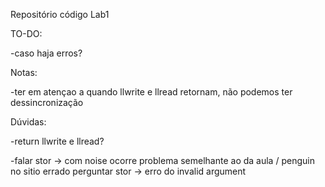 Repositório código Lab1

TO-DO:
 
  -caso haja erros?

Notas:
  
  -ter em atençao a quando llwrite e llread retornam, não podemos ter dessincronização
  
Dúvidas:

  -return llwrite e llread?
  
  -falar stor -> com noise ocorre problema semelhante ao da aula / penguin no sitio errado perguntar stor -> erro do invalid argument
  

